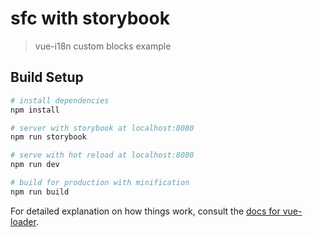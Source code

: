 # sfc with storybook

> vue-i18n custom blocks example

## Build Setup

``` bash
# install dependencies
npm install

# server with storybook at localhost:8080
npm run storybook

# serve with hot reload at localhost:8080
npm run dev

# build for production with minification
npm run build
```

For detailed explanation on how things work, consult the [docs for vue-loader](http://vuejs.github.io/vue-loader).
